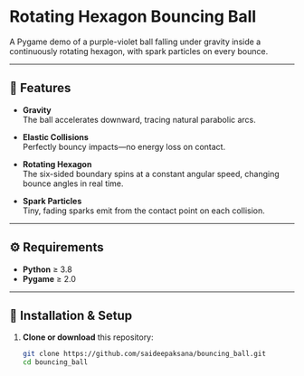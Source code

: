 # Rotating Hexagon Bouncing Ball

A Pygame demo of a purple-violet ball falling under gravity inside a continuously rotating hexagon, with spark particles on every bounce.

---

## 🎨 Features

- **Gravity**  
  The ball accelerates downward, tracing natural parabolic arcs.

- **Elastic Collisions**  
  Perfectly bouncy impacts—no energy loss on contact.

- **Rotating Hexagon**  
  The six-sided boundary spins at a constant angular speed, changing bounce angles in real time.

- **Spark Particles**  
  Tiny, fading sparks emit from the contact point on each collision.

---

## ⚙️ Requirements

- **Python** ≥ 3.8  
- **Pygame** ≥ 2.0  

---

## 🚀 Installation & Setup

1. **Clone or download** this repository:
   ```bash
   git clone https://github.com/saideepaksana/bouncing_ball.git
   cd bouncing_ball